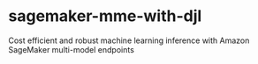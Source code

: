 # sagemaker-mme-with-djl
 Cost efficient and robust machine learning inference with Amazon SageMaker multi-model endpoints
